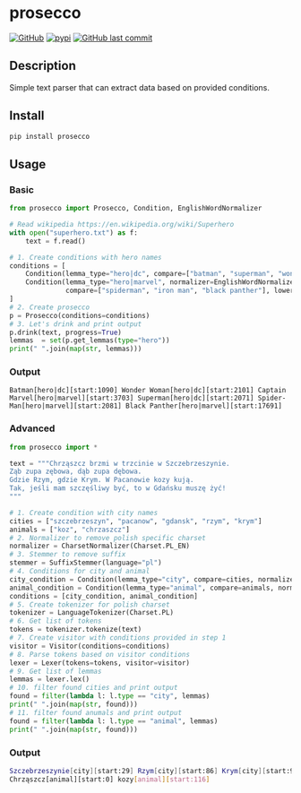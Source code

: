 prosecco
====

[![GitHub](https://img.shields.io/github/license/vane/prosecco)](https://github.com/vane/prosecco/blob/master/LICENSE)
[![pypi](https://img.shields.io/pypi/v/prosecco)](https://pypi.org/project/prosecco/)
[![GitHub last commit](https://img.shields.io/github/last-commit/vane/prosecco)](https://github.com/vane/prosecco)

  
## Description

Simple text parser that can extract data based on provided conditions.  
 

## Install
```bash
pip install prosecco
```
## Usage

### Basic
```python
from prosecco import Prosecco, Condition, EnglishWordNormalizer

# Read wikipedia https://en.wikipedia.org/wiki/Superhero
with open("superhero.txt") as f:
    text = f.read()

# 1. Create conditions with hero names
conditions = [
    Condition(lemma_type="hero|dc", compare=["batman", "superman", "wonder woman"], lower=True),
    Condition(lemma_type="hero|marvel", normalizer=EnglishWordNormalizer(),
              compare=["spiderman", "iron man", "black panther"], lower=True)
]
# 2. Create prosecco
p = Prosecco(conditions=conditions)
# 3. Let's drink and print output
p.drink(text, progress=True)
lemmas  = set(p.get_lemmas(type="hero"))
print(" ".join(map(str, lemmas)))
```

### Output
```Batman[hero|dc][start:1090] Wonder Woman[hero|dc][start:2101] Captain Marvel[hero|marvel][start:3703] Superman[hero|dc][start:2071] Spider-Man[hero|marvel][start:2081] Black Panther[hero|marvel][start:17691]```

### Advanced

```python
from prosecco import *

text = """Chrząszcz brzmi w trzcinie w Szczebrzeszynie.
Ząb zupa zębowa, dąb zupa dębowa.
Gdzie Rzym, gdzie Krym. W Pacanowie kozy kują.
Tak, jeśli mam szczęśliwy być, to w Gdańsku muszę żyć! 
"""

# 1. Create condition with city names
cities = ["szczebrzeszyn", "pacanow", "gdansk", "rzym", "krym"]
animals = ["koz", "chrzaszcz"]
# 2. Normalizer to remove polish specific charset
normalizer = CharsetNormalizer(Charset.PL_EN)
# 3. Stemmer to remove suffix
stemmer = SuffixStemmer(language="pl")
# 4. Conditions for city and animal
city_condition = Condition(lemma_type="city", compare=cities, normalizer=normalizer, stemmer=stemmer, lower=True)
animal_condition = Condition(lemma_type="animal", compare=animals, normalizer=normalizer, stemmer=stemmer, lower=True)
conditions = [city_condition, animal_condition]
# 5. Create tokenizer for polish charset
tokenizer = LanguageTokenizer(Charset.PL)
# 6. Get list of tokens
tokens = tokenizer.tokenize(text)
# 7. Create visitor with conditions provided in step 1
visitor = Visitor(conditions=conditions)
# 8. Parse tokens based on visitor conditions
lexer = Lexer(tokens=tokens, visitor=visitor)
# 9. Get list of lemmas
lemmas = lexer.lex()
# 10. filter found cities and print output
found = filter(lambda l: l.type == "city", lemmas)
print(" ".join(map(str, found)))
# 11. filter found anumals and print output
found = filter(lambda l: l.type == "animal", lemmas)
print(" ".join(map(str, found)))
```   

### Output
```bash
Szczebrzeszynie[city][start:29] Rzym[city][start:86] Krym[city][start:98] Pacanowie[city][start:106] Gdańsku[city][start:163]
Chrząszcz[animal][start:0] kozy[animal][start:116]
```
